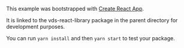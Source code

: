 This example was bootstrapped with [Create React App](https://github.com/facebook/create-react-app).

It is linked to the vds-react-library package in the parent directory for development purposes.

You can run `yarn install` and then `yarn start` to test your package.
